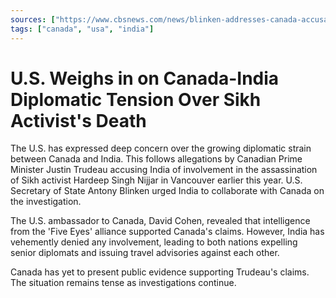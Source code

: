 ```yaml
---
sources: ["https://www.cbsnews.com/news/blinken-addresses-canada-accusation-india-hardeep-singh-nijjar-murder-vancouver/", "https://apnews.com/article/canada-us-india-sikh-activist-killing-intelligence-c475ac129e09e5f1c9ebf68eaaf247ab"]
tags: ["canada", "usa", "india"]
---
```


# U.S. Weighs in on Canada-India Diplomatic Tension Over Sikh Activist's Death

The U.S. has expressed deep concern over the growing diplomatic strain between Canada and India. This follows allegations by Canadian Prime Minister Justin Trudeau accusing India of involvement in the assassination of Sikh activist Hardeep Singh Nijjar in Vancouver earlier this year. U.S. Secretary of State Antony Blinken urged India to collaborate with Canada on the investigation.

The U.S. ambassador to Canada, David Cohen, revealed that intelligence from the 'Five Eyes' alliance supported Canada's claims. However, India has vehemently denied any involvement, leading to both nations expelling senior diplomats and issuing travel advisories against each other.

Canada has yet to present public evidence supporting Trudeau's claims. The situation remains tense as investigations continue.
